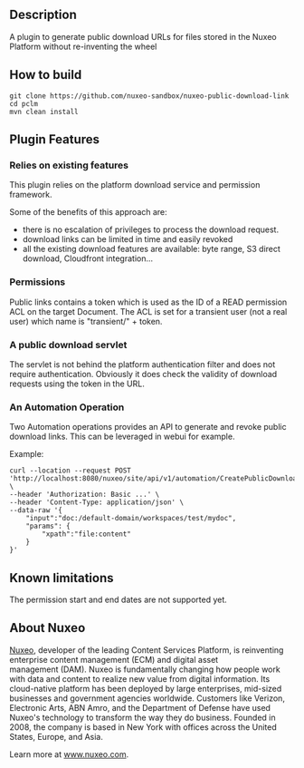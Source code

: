 ## Description

A plugin to generate public download URLs for files stored in the Nuxeo Platform without re-inventing the wheel 

## How to build
```
git clone https://github.com/nuxeo-sandbox/nuxeo-public-download-link
cd pclm
mvn clean install
```

## Plugin Features

### Relies on existing features
This plugin relies on the platform download service and permission framework. 

Some of the benefits of this approach are:
* there is no escalation of privileges to process the download request.
* download links can be limited in time and easily revoked
* all the existing download features are available: byte range, S3 direct download, Cloudfront integration... 

### Permissions
Public links contains a token which is used as the ID of a READ permission ACL on the target Document.
The ACL is set for a transient user (not a real user) which name is "transient/" + token.

### A public download servlet
The servlet is not behind the platform authentication filter and does not require authentication. 
Obviously it does check the validity of download requests using the token in the URL.

### An Automation Operation
Two Automation operations provides an API to generate and revoke public download links. This can be leveraged in webui for example.

Example:
```
curl --location --request POST 'http://localhost:8080/nuxeo/site/api/v1/automation/CreatePublicDownloadLink' \
--header 'Authorization: Basic ...' \
--header 'Content-Type: application/json' \
--data-raw '{
    "input":"doc:/default-domain/workspaces/test/mydoc",
    "params": {
        "xpath":"file:content"
    }
}'
```

## Known limitations
The permission start and end dates are not supported yet.

## About Nuxeo
[Nuxeo](https://www.nuxeo.com), developer of the leading Content Services Platform, is reinventing enterprise content management (ECM) and digital asset management (DAM). Nuxeo is fundamentally changing how people work with data and content to realize new value from digital information. Its cloud-native platform has been deployed by large enterprises, mid-sized businesses and government agencies worldwide. Customers like Verizon, Electronic Arts, ABN Amro, and the Department of Defense have used Nuxeo's technology to transform the way they do business. Founded in 2008, the company is based in New York with offices across the United States, Europe, and Asia.

Learn more at www.nuxeo.com.
